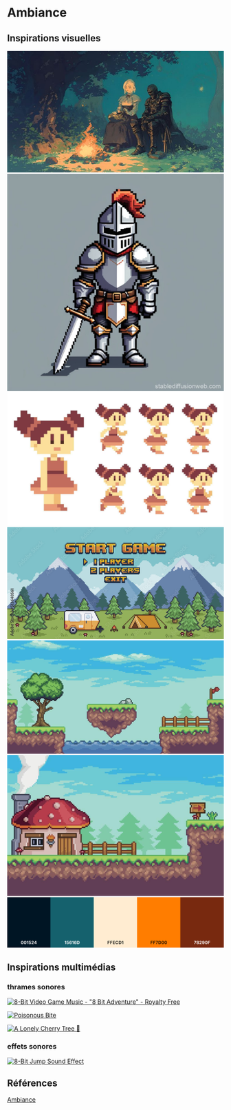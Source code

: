 # Ambiance

## Inspirations visuelles

![moodboard](/img/style.jpg)
![moodboard](/img/chevalier.jpg)
![moodboard](/img/personnage.jpg)
![moodboard](/img/menu.jpg)
![moodboard](/img/decor1.png)
![moodboard](/img/decor2.png)
![moodboard](/img/coolor.png)

## Inspirations multimédias

### thrames sonores
[![8-Bit Video Game Music - "8 Bit Adventure" - Royalty Free]()](https://www.youtube.com/watch?v=vIS2L0ehagc&list=PL170TfEhZz-_5GUY4IEn6tk8dVVCj3gLI&index=4)

[![Poisonous Bite]()](https://www.youtube.com/watch?v=AnW1JtENMS4)

[![A Lonely Cherry Tree 🌸]()](https://www.youtube.com/watch?v=D5L36JDKxR0)

### effets sonores
[![8-Bit Jump Sound Effect]()](https://www.youtube.com/watch?v=Y8bSsRVr3Yg)


## Références

[Ambiance](https://tim-montmorency.com/582523-gestion/#/contenus/2_scenarisation/30_ambiances/)
